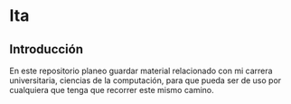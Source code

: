# Ita

## Introducción

En este repositorio planeo guardar material relacionado con mi carrera universitaria, ciencias de la computación, para que pueda ser de uso por cualquiera que tenga que recorrer este mismo camino.
